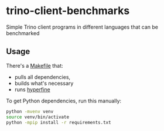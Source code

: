 # trino-client-benchmarks
Simple Trino client programs in different languages that can be benchmarked

## Usage

There's a [Makefile](Makefile) that:
* pulls all dependencies,
* builds what's necessary
* runs [hyperfine](https://github.com/sharkdp/hyperfine)

To get Python dependencies, run this manually:

```bash
python -mvenv venv
source venv/bin/activate
python -mpip install -r requirements.txt
```
